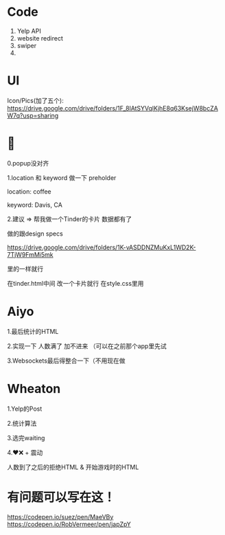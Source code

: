 # Code
1. Yelp API
2. website redirect
3. swiper
4.

# UI

Icon/Pics(加了五个):
https://drive.google.com/drive/folders/1F_8lAtSYVqlKjhE8q63KsejW8bcZAW7q?usp=sharing


# 🍩

0.popup没对齐

1.location 和 keyword 做一下 preholder

location: coffee

keyword: Davis, CA

2.建议 => 帮我做一个Tinder的卡片 数据都有了

做的跟design specs 

https://drive.google.com/drive/folders/1K-vASDDNZMuKxL1WD2K-7TjW9FmMi5mk

里的一样就行

在tinder.html中间 改一个卡片就行 在style.css里用 


# Aiyo

1.最后统计的HTML

2.实现一下 人数满了 加不进来 （可以在之前那个app里先试

3.Websockets最后得整合一下（不用现在做


# Wheaton

1.Yelp的Post

2.统计算法

3.选完waiting

4.❤❌ + 震动

人数到了之后的拒绝HTML & 开始游戏时的HTML


# 有问题可以写在这！

https://codepen.io/suez/pen/MaeVBy
https://codepen.io/RobVermeer/pen/japZpY